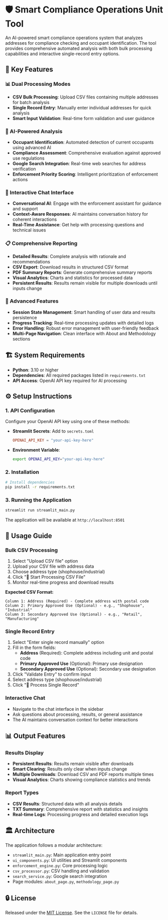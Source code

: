 # 🛡️ Smart Compliance Operations Unit Tool

An AI-powered smart compliance operations system that analyzes addresses for compliance checking and occupant identification. The tool provides comprehensive automated analysis with both bulk processing capabilities and interactive single-record entry options.

## 🚀 Key Features

### 📊 Dual Processing Modes
- **CSV Bulk Processing**: Upload CSV files containing multiple addresses for batch analysis
- **Single Record Entry**: Manually enter individual addresses for quick analysis
- **Smart Input Validation**: Real-time form validation and user guidance

### 🤖 AI-Powered Analysis
- **Occupant Identification**: Automated detection of current occupants using advanced AI
- **Compliance Assessment**: Comprehensive evaluation against approved use regulations  
- **Google Search Integration**: Real-time web searches for address verification
- **Enforcement Priority Scoring**: Intelligent prioritization of enforcement actions

### 💬 Interactive Chat Interface
- **Conversational AI**: Engage with the enforcement assistant for guidance and support
- **Context-Aware Responses**: AI maintains conversation history for coherent interactions
- **Real-Time Assistance**: Get help with processing questions and technical issues

### 📋 Comprehensive Reporting
- **Detailed Results**: Complete analysis with rationale and recommendations
- **CSV Export**: Download results in structured CSV format
- **PDF Summary Reports**: Generate comprehensive summary reports
- **Visual Analytics**: Charts and statistics for processed data
- **Persistent Results**: Results remain visible for multiple downloads until inputs change

### 🔧 Advanced Features
- **Session State Management**: Smart handling of user data and results persistence
- **Progress Tracking**: Real-time processing updates with detailed logs
- **Error Handling**: Robust error management with user-friendly feedback
- **Multi-Page Navigation**: Clean interface with About and Methodology sections

## 🏗️ System Requirements

- **Python**: 3.10 or higher
- **Dependencies**: All required packages listed in `requirements.txt`
- **API Access**: OpenAI API key required for AI processing

## ⚙️ Setup Instructions

### 1. API Configuration
Configure your OpenAI API key using one of these methods:
- **Streamlit Secrets**: Add to `secrets.toml`
  ```toml
  OPENAI_API_KEY = "your-api-key-here"
  ```
- **Environment Variable**: 
  ```bash
  export OPENAI_API_KEY="your-api-key-here"
  ```

### 2. Installation
```bash
# Install dependencies
pip install -r requirements.txt
```

### 3. Running the Application
```bash
streamlit run streamlit_main.py
```

The application will be available at `http://localhost:8501`

## 📖 Usage Guide

### Bulk CSV Processing
1. Select "Upload CSV file" option
2. Upload your CSV file with address data
3. Choose address type (shophouse/industrial)  
4. Click "🚀 Start Processing CSV File"
5. Monitor real-time progress and download results

**Expected CSV Format:**
```
Column 1: Address (Required) - Complete address with postal code
Column 2: Primary Approved Use (Optional) - e.g., "Shophouse", "Industrial"
Column 3: Secondary Approved Use (Optional) - e.g., "Retail", "Manufacturing"
```

### Single Record Entry
1. Select "Enter single record manually" option
2. Fill in the form fields:
   - **Address** (Required): Complete address including unit and postal code
   - **Primary Approved Use** (Optional): Primary use designation
   - **Secondary Approved Use** (Optional): Secondary use designation
3. Click "Validate Entry" to confirm input
4. Select address type (shophouse/industrial)
5. Click "🚀 Process Single Record"

### Interactive Chat
- Navigate to the chat interface in the sidebar
- Ask questions about processing, results, or general assistance
- The AI maintains conversation context for better interactions

## 📊 Output Features

### Results Display
- **Persistent Results**: Results remain visible after downloads
- **Smart Clearing**: Results only clear when inputs change
- **Multiple Downloads**: Download CSV and PDF reports multiple times
- **Visual Analytics**: Charts showing compliance statistics and trends

### Report Types
- **CSV Results**: Structured data with all analysis details
- **TXT Summary**: Comprehensive report with statistics and insights
- **Real-time Logs**: Processing progress and detailed execution logs

## 🏛️ Architecture

The application follows a modular architecture:
- `streamlit_main.py`: Main application entry point
- `ui_components.py`: UI utilities and Streamlit components  
- `enforcement_engine.py`: Core processing logic
- `csv_processor.py`: CSV handling and validation
- `search_service.py`: Google search integration
- Page modules: `about_page.py`, `methodology_page.py`

## 🔒 License

Released under the [MIT License](LICENSE). See the `LICENSE` file for details.
